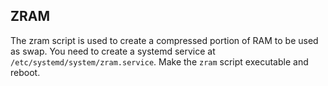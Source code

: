 ## ZRAM
The zram script is used to create a compressed portion of RAM to be used as swap.
You need to create a systemd service at `/etc/systemd/system/zram.service`.
Make the `zram` script executable and reboot.